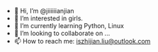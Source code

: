- 👋 Hi, I’m @jiiiiiianjian
- 👀 I’m interested in girls.
- 🌱 I’m currently learning Python, Linux
- 💞️ I’m looking to collaborate on ...
- 📫 How to reach me: iszhijian.liu@outlook.com

<!---
jiiiiiianjian/jiiiiiianjian is a ✨ special ✨ repository because its `README.md` (this file) appears on your GitHub profile.
You can click the Preview link to take a look at your changes.
--->

